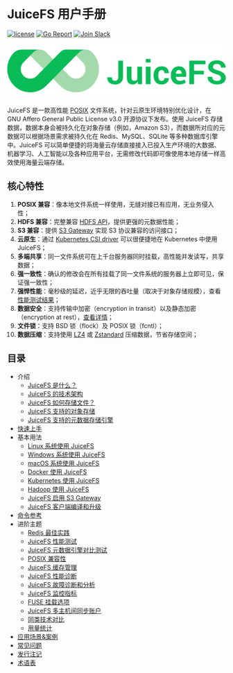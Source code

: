 # JuiceFS 用户手册

[![license](https://img.shields.io/badge/license-AGPL%20V3-blue)](https://github.com/juicedata/juicefs/blob/main/LICENSE) [![Go Report](https://img.shields.io/badge/go%20report-A+-brightgreen.svg?style=flat)](https://goreportcard.com/badge/github.com/juicedata/juicefs) [![Join Slack](https://badgen.net/badge/Slack/Join%20JuiceFS/0abd59?icon=slack)](https://join.slack.com/t/juicefs/shared_invite/zt-n9h5qdxh-0bJojPaql8cfFgwerDQJgA)

![JuiceFS LOGO](../images/juicefs-logo.png)

JuiceFS 是一款高性能 [POSIX](https://en.wikipedia.org/wiki/POSIX) 文件系统，针对云原生环境特别优化设计，在 GNU Affero General Public License v3.0 开源协议下发布。使用 JuiceFS 存储数据，数据本身会被持久化在对象存储（例如，Amazon S3），而数据所对应的元数据可以根据场景需求被持久化在 Redis、MySQL、SQLite 等多种数据库引擎中。JuiceFS 可以简单便捷的将海量云存储直接接入已投入生产环境的大数据、机器学习、人工智能以及各种应用平台，无需修改代码即可像使用本地存储一样高效使用海量云端存储。

## 核心特性

1. **POSIX 兼容**：像本地文件系统一样使用，无缝对接已有应用，无业务侵入性；
2. **HDFS 兼容**：完整兼容 [HDFS API](hadoop_java_sdk.md)，提供更强的元数据性能；
3. **S3 兼容**：提供 [S3 Gateway](s3_gateway.md) 实现 S3 协议兼容的访问接口；
4. **云原生**：通过 [Kubernetes CSI driver](juicefs_on_kubernetes.md) 可以很便捷地在 Kubernetes 中使用 JuiceFS；
5. **多端共享**：同一文件系统可在上千台服务器同时挂载，高性能并发读写，共享数据；
6. **强一致性**：确认的修改会在所有挂载了同一文件系统的服务器上立即可见，保证强一致性；
7. **强悍性能**：毫秒级的延迟，近乎无限的吞吐量（取决于对象存储规模），查看[性能测试结果](benchmark.md)；
8. **数据安全**：支持传输中加密（encryption in transit）以及静态加密（encryption at rest），[查看详情](encrypt.md)；
9. **文件锁**：支持 BSD 锁（flock）及 POSIX 锁（fcntl）；
10. **数据压缩**：支持使用 [LZ4](https://lz4.github.io/lz4) 或 [Zstandard](https://facebook.github.io/zstd) 压缩数据，节省存储空间；

## 目录

- 介绍
  - [JuiceFS 是什么？](introduction.md)
  - [JuiceFS 的技术架构](architecture.md)
  - [JuiceFS 如何存储文件？](how_juicefs_store_files.md)
  - [JuiceFS 支持的对象存储](how_to_setup_object_storage.md)
  - [JuiceFS 支持的元数据存储引擎](databases_for_metadata.md)
- [快速上手](quick_start_guide.md)
- 基本用法
  - [Linux 系统使用 JuiceFS](juicefs_on_linux.md)
  - [Windows 系统使用 JuiceFS](juicefs_on_windows.md)
  - [macOS 系统使用 JuiceFS](juicefs_on_macos.md)
  - [Docker 使用 JuiceFS](juicefs_on_docker.md)
  - [Kubernetes 使用 JuiceFS](how_to_use_on_kubernetes.md)
  - [Hadoop 使用 JuiceFS](hadoop_java_sdk.md)
  - [JuiceFS 启用 S3 Gateway](s3_gateway.md)
  - [JuiceFS 客户端编译和升级](client_compile_and_upgrade.md)
- [命令参考](command_reference.md)
- 进阶主题
  - [Redis 最佳实践](redis_best_practices.md)
  - [JuiceFS 性能测试](benchmark.md)
  - [JuiceFS 元数据引擎对比测试](metadata_engines_benchmark.md)
  - [POSIX 兼容性](posix_compatibility.md)
  - [JuiceFS 缓存管理](cache_management.md)
  - [JuiceFS 性能诊断](operations_profiling.md)
  - [JuiceFS 故障诊断和分析](fault_diagnosis_and_analysis.md)
  - [JuiceFS 监控指标](p8s_metrics.md)
  - [FUSE 挂载选项](fuse_mount_options.md)
  - [JuiceFS 多主机间同步账户](sync_accounts_between_multiple_hosts.md)
  - [同类技术对比](../en/comparison_with_others.md)
  - [用量统计](usage-tracking.md)
- [应用场景&案例](case.md)
- [常见问题](faq.md)
- [发行注记](release_notes.md)
- [术语表](glossary.md)
